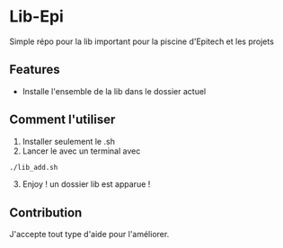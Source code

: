 # Lib-Epi

Simple répo pour la lib important pour la piscine d'Epitech et les projets

## Features
- Installe l'ensemble de la lib dans le dossier actuel 



## Comment l'utiliser
1. Installer seulement le .sh
2. Lancer le avec un terminal avec  
``` bash
./lib_add.sh
```
3. Enjoy ! un dossier lib est apparue ! 



## Contribution
J'accepte tout type d'aide pour l'améliorer. 
